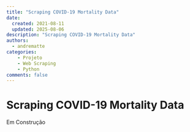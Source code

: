 ```yaml
---
title: "Scraping COVID-19 Mortality Data"
date: 
  created: 2021-08-11
  updated: 2025-08-06
description: "Scraping COVID-19 Mortality Data"
authors:
  - andrematte
categories:
    - Projeto
    - Web Scraping
    - Python
comments: false
---
```



# Scraping COVID-19 Mortality Data

Em Construção

